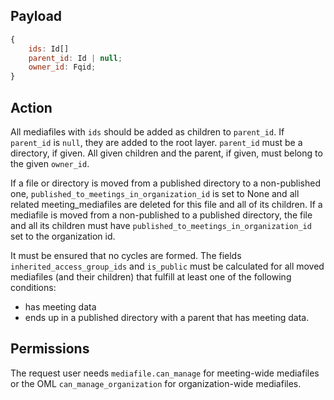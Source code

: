 ## Payload
```js
{
    ids: Id[]
    parent_id: Id | null;
    owner_id: Fqid;
}
```

## Action
All mediafiles with `ids` should be added as children to `parent_id`. If `parent_id` is `null`, they are added to the root layer. `parent_id` must be a directory, if given. All given children and the parent, if given, must belong to the given `owner_id`.

If a file or directory is moved from a published directory to a non-published one, `published_to_meetings_in_organization_id` is set to None and all related meeting_mediafiles are deleted for this file and all of its children. If a mediafile is moved from a non-published to a published directory, the file and all its children must have `published_to_meetings_in_organization_id` set to the organization id.

It must be ensured that no cycles are formed. The fields `inherited_access_group_ids` and `is_public` must be calculated for all moved mediafiles (and their children) that fulfill at least one of the following conditions:
- has meeting data
- ends up in a published directory with a parent that has meeting data.

## Permissions
The request user needs `mediafile.can_manage` for meeting-wide mediafiles or the OML `can_manage_organization` for organization-wide mediafiles.
